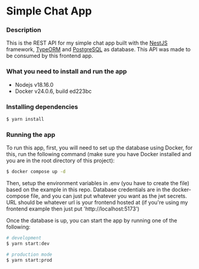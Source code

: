 # Simple Chat App

### Description

This is the REST API for my simple chat app built with the [NestJS](https://github.com/nestjs/nest) framework, [TypeORM](https://github.com/typeorm/typeorm) and [PostgreSQL](https://www.postgresql.org/) as database.
This API was made to be consumed by this frontend app.

### What you need to install and run the app

- Nodejs v18.16.0
- Docker v24.0.6, build ed223bc

### Installing dependencies

```bash
$ yarn install
```

### Running the app

To run this app, first, you will need to set up the database using Docker, for this, run the following command (make sure you have Docker installed and you are in the root directory of this project):

```bash
$ docker compose up -d
```

Then, setup the environment variables in .env (you have to create the file) based on the example in this repo.
Database credentials are in the docker-compose file, and you can just put whatever you want as the jwt secrets.
URL should be whatever url is your frontend hosted at (if you're using my frontend example then just put 'http://localhost:5173')

Once the database is up, you can start the app by running one of the following:

```bash
# development
$ yarn start:dev

# production mode
$ yarn start:prod
```
